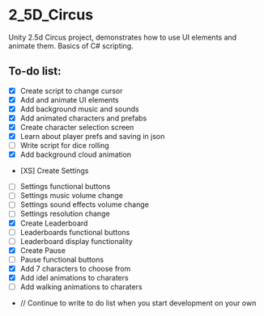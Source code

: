 # 2_5D_Circus
Unity 2.5d Circus project, demonstrates how to use UI elements and animate them. Basics of C# scripting.

## To-do list:
- [X] Create script to change cursor
- [X] Add and animate UI elements 
- [X] Add background music and sounds
- [X] Add animated characters and prefabs
- [X] Create character selection screen
- [X] Learn about player prefs and saving in json
- [ ] Write script for dice rolling
- [X] Add background cloud animation
- [XS] Create Settings
- [ ] Settings functional buttons
- [ ] Settings music volume change
- [ ] Settings sound effects volume change
- [ ] Settings resolution change
- [X] Create Leaderboard
- [ ] Leaderboards functional buttons
- [ ] Leaderboard display functionality
- [X] Create Pause
- [ ] Pause functional buttons
- [X] Add 7 characters to choose from
- [X] Add idel animations to charaters
- [ ] Add walking animations to charaters
- // Continue to write to do list when you start development on your own

